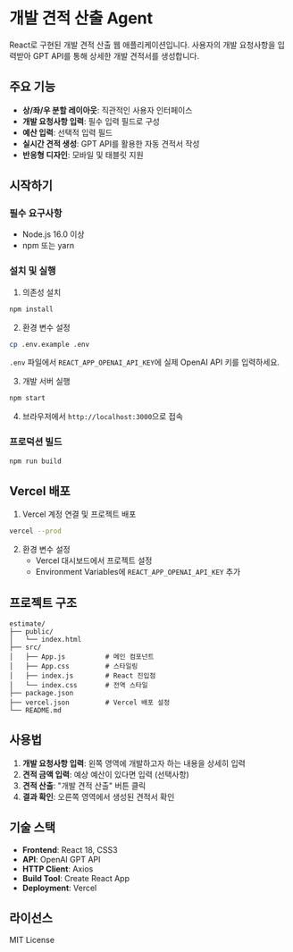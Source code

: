 # 개발 견적 산출 Agent

React로 구현된 개발 견적 산출 웹 애플리케이션입니다. 사용자의 개발 요청사항을 입력받아 GPT API를 통해 상세한 개발 견적서를 생성합니다.

## 주요 기능

- **상/좌/우 분할 레이아웃**: 직관적인 사용자 인터페이스
- **개발 요청사항 입력**: 필수 입력 필드로 구성
- **예산 입력**: 선택적 입력 필드
- **실시간 견적 생성**: GPT API를 활용한 자동 견적서 작성
- **반응형 디자인**: 모바일 및 태블릿 지원

## 시작하기

### 필수 요구사항

- Node.js 16.0 이상
- npm 또는 yarn

### 설치 및 실행

1. 의존성 설치
```bash
npm install
```

2. 환경 변수 설정
```bash
cp .env.example .env
```
`.env` 파일에서 `REACT_APP_OPENAI_API_KEY`에 실제 OpenAI API 키를 입력하세요.

3. 개발 서버 실행
```bash
npm start
```

4. 브라우저에서 `http://localhost:3000`으로 접속

### 프로덕션 빌드

```bash
npm run build
```

## Vercel 배포

1. Vercel 계정 연결 및 프로젝트 배포
```bash
vercel --prod
```

2. 환경 변수 설정
   - Vercel 대시보드에서 프로젝트 설정
   - Environment Variables에 `REACT_APP_OPENAI_API_KEY` 추가

## 프로젝트 구조

```
estimate/
├── public/
│   └── index.html
├── src/
│   ├── App.js          # 메인 컴포넌트
│   ├── App.css         # 스타일링
│   ├── index.js        # React 진입점
│   └── index.css       # 전역 스타일
├── package.json
├── vercel.json         # Vercel 배포 설정
└── README.md
```

## 사용법

1. **개발 요청사항 입력**: 왼쪽 영역에 개발하고자 하는 내용을 상세히 입력
2. **견적 금액 입력**: 예상 예산이 있다면 입력 (선택사항)
3. **견적 산출**: "개발 견적 산출" 버튼 클릭
4. **결과 확인**: 오른쪽 영역에서 생성된 견적서 확인

## 기술 스택

- **Frontend**: React 18, CSS3
- **API**: OpenAI GPT API
- **HTTP Client**: Axios
- **Build Tool**: Create React App
- **Deployment**: Vercel

## 라이선스

MIT License 